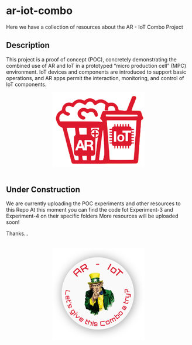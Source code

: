 # ar-iot-combo
Here we have a collection of resources about the AR - IoT Combo Project
## Description
This project is a proof of concept (POC), concretely demonstrating the combined use of AR and IoT in a prototyped “micro production cell” (MPC) environment. IoT devices and components are introduced to support basic operations, and AR apps permit the interaction, monitoring, and control of IoT components.

<div align=center>
    <img src="https://github.com/paulonegrao/assets/blob/master/ar-iot.png" height="50%" width="50%" alt="AR - IoT Combo" width="650px" />
</div>
<br>

## Under Construction
We are currently uploading the POC experiments and other resources to this Repo
At this moment you can find the code fot Experiment-3 and Experiment-4 on their specific folders 
More resources will be uploaded soon!

Thanks...

<br>
<div align=center>
    <img src="https://github.com/paulonegrao/assets/blob/master/tio.png?" height="50%" width="50%" alt="AR - IoT Combo" width="650px" />
</div>
<br>

